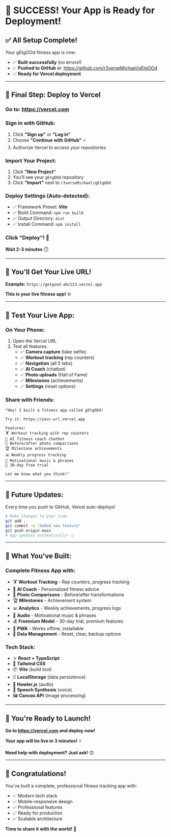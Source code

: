 # 🎉 SUCCESS! Your App is Ready for Deployment!

## ✅ **All Setup Complete!**

Your gEtgOOd fitness app is now:
- ✅ **Built successfully** (no errors!)
- ✅ **Pushed to GitHub** at: https://github.com/r3verseMichael/gEtgOOd
- ✅ **Ready for Vercel deployment**

---

## 🚀 **Final Step: Deploy to Vercel**

### **Go to:** https://vercel.com

### **Sign in with GitHub:**
1. Click **"Sign up"** or **"Log in"**
2. Choose **"Continue with GitHub"** ⭐
3. Authorize Vercel to access your repositories

### **Import Your Project:**
1. Click **"New Project"**
2. You'll see your `gEtgOOd` repository
3. Click **"Import"** next to `r3verseMichael/gEtgOOd`

### **Deploy Settings (Auto-detected):**
- ✅ Framework Preset: **Vite**
- ✅ Build Command: `npm run build`
- ✅ Output Directory: `dist`
- ✅ Install Command: `npm install`

### **Click "Deploy"!** 🚀

**Wait 2-3 minutes** ⏱️

---

## 🎉 **You'll Get Your Live URL!**

**Example:** `https://getgood-abc123.vercel.app`

**This is your live fitness app!** 🌐

---

## 📱 **Test Your Live App:**

### **On Your Phone:**
1. Open the Vercel URL
2. Test all features:
   - ✅ **Camera capture** (take selfie)
   - ✅ **Workout tracking** (rep counters)
   - ✅ **Navigation** (all 5 tabs)
   - ✅ **AI Coach** (chatbot)
   - ✅ **Photo uploads** (Hall of Fame)
   - ✅ **Milestones** (achievements)
   - ✅ **Settings** (reset options)

### **Share with Friends:**
```
"Hey! I built a fitness app called gEtgOOd! 

Try it: https://your-url.vercel.app

Features:
🏋️ Workout tracking with rep counters
🤖 AI fitness coach chatbot
📸 Before/after photo comparisons
🏆 Milestone achievements
📊 Weekly progress tracking
🎵 Motivational music & phrases
💪 30-day free trial

Let me know what you think!"
```

---

## 🔄 **Future Updates:**

Every time you push to GitHub, Vercel auto-deploys!

```bash
# Make changes to your code
git add .
git commit -m "Added new feature"
git push origin main
# App updates automatically! 🚀
```

---

## 🎯 **What You've Built:**

### **Complete Fitness App with:**
- 🏋️ **Workout Tracking** - Rep counters, progress tracking
- 🤖 **AI Coach** - Personalized fitness advice
- 📸 **Photo Comparisons** - Before/after transformations
- 🏆 **Milestones** - Achievement system
- 📊 **Analytics** - Weekly achievements, progress logs
- 🎵 **Audio** - Motivational music & phrases
- 💰 **Freemium Model** - 30-day trial, premium features
- 📱 **PWA** - Works offline, installable
- 🔄 **Data Management** - Reset, clear, backup options

### **Tech Stack:**
- ⚛️ **React + TypeScript**
- 🎨 **Tailwind CSS**
- 📦 **Vite** (build tool)
- 🗄️ **LocalStorage** (data persistence)
- 🎵 **Howler.js** (audio)
- 🎤 **Speech Synthesis** (voice)
- 🖼️ **Canvas API** (image processing)

---

## 🌟 **You're Ready to Launch!**

**Go to https://vercel.com and deploy now!**

**Your app will be live in 3 minutes!** ⚡

**Need help with deployment? Just ask!** 😊

---

## 🎊 **Congratulations!**

You've built a complete, professional fitness tracking app with:
- ✅ Modern tech stack
- ✅ Mobile-responsive design
- ✅ Professional features
- ✅ Ready for production
- ✅ Scalable architecture

**Time to share it with the world!** 🚀
